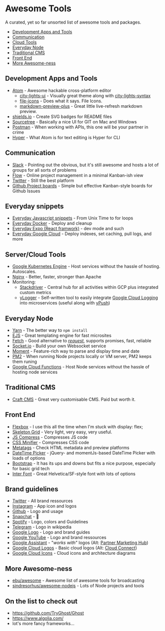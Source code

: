 # Awesome Tools

A curated, yet so far unsorted list of awesome tools and packages.

* [Development Apps and Tools](#Development-Apps-and-Tools)
* [Communication](#Communication)
* [Cloud Tools](#Server-Cloud-Tools)
* [Everyday Node](#Everyday-Node)
* [Traditional CMS](#Traditional-CMS)
* [Front End](#Front-End)
* [More Awesome-ness](#More-Awesome-ness)


## Development Apps and Tools

* [Atom](https://atom.io/) - Awesome hackable cross-platform editor
  * [city-lights-ui](https://atom.io/themes/city-lights-ui) - Visually great theme along with [city-lights-syntax](https://atom.io/themes/city-lights-syntax)
  * [file-icons](https://atom.io/packages/file-icons) - Does what it says. File Icons.
  * [markdown-preview-plus](https://atom.io/packages/markdown-preview-plus) - Great little live-refresh markdown preview.
* [shields.io](https://shields.io/) - Create SVG badges for README files
* [Sourcetree](https://www.sourcetreeapp.com/) - Basically a nice UI for GIT on Mac and Windows
* [Postman](https://www.getpostman.com/) - When working with APIs, this one will be your partner in crime
* [Hyper](https://hyper.is/) - What Atom is for text editing is Hyper for CLI


## Communication

* [Slack](https://slack.com) - Pointing out the obvious, but it's still awesome and hosts a lot of groups for all sorts of problems
* [Flow](https://www.getflow.com/) - Online project management in a minimal Kanban-ish view
* [Twitter](https://twitter.com/FRYTG) - Still the best platform
* [Github Project boards](https://help.github.com/articles/about-project-boards/) - Simple but effective Kanban-style boards for Github Issues

## Everyday snippets
* [Everyday Javascript snippets](https://gist.github.com/frytg/1569998cf58dcaba8b6f5d6490d17048) - From Unix Time to for loops
* [Everyday Docker](https://gist.github.com/frytg/93c5f1b83c95156c1515e8082399fb32) - Deploy and cleanup
* [Everyday Expo (React framwork)](https://gist.github.com/frytg/4040d6c31ebc0ed0086638a2ff986a90) - dev mode and such
* [Everyday Google Cloud](https://gist.github.com/frytg/8fc5d1a2ad0313e0ee13d9cf8a38c6e4) - Deploy indexes, set caching, pull logs, and more

## Server/Cloud Tools

* [Google Kubernetes Engine](https://cloud.google.com/kubernetes/) - Host services without the hassle of hosting. Autoscales.
* [Nginx](https://www.nginx.com/) - Better, faster, stronger than Apache
* Monitoring:
  * [Stackdriver](https://cloud.google.com/stackdriver/) - Central hub for all activities within GCP plus integrated custom metrics
  * [yLogger](https://npmjs.com/package/ylogger) - Self-written tool to easily integrate [Google Cloud Logging](https://cloud.google.com/logging/) into microservices (useful along with [yPush](https://github.com/frytg/yPush))

## Everyday Node

* [Yarn](https://yarnpkg.com/en/) - The better way to `npm install`
* [EJS](https://github.com/mde/ejs) - Great templating engine for fast microsites
* [Fetch](https://npmjs.com/package/node-fetch) - Good alternative to [_request_](https://www.npmjs.com/package/request), supports promises, fast, reliable
* [Socket.io](https://github.com/socketio/socket.io) - Build your own Websocket service
* [Moment](https://github.com/moment/moment/) - Feature-rich way to parse and display time and date
* [PM2](https://github.com/Unitech/pm2) - When running Node projects locally or VM server, PM2 keeps them runing
* [Google Cloud Functions](https://cloud.google.com/functions/) - Host Node services without the hassle of hosting node services


## Traditional CMS

* [Craft CMS](http://craftcms.com) - Great very customisable CMS. Paid but worth it.

## Front End

* [Flexbox](https://css-tricks.com/snippets/css/a-guide-to-flexbox/) - I use this all the time when I'm stuck with display: flex;
* [Skeleton Grid](http://getskeleton.com/#grid) - Very light, very easy, very useful.
* [JS Compress](https://jscompress.com/) - Compresses JS code
* [CSS Minifier](https://cssminifier.com/) - Compresses CSS code
* [Metatags](https://metatags.io/) - Check HTML metadata and preview platforms
* [DateTime Picker](https://eonasdan.github.io/bootstrap-datetimepicker/) - jQuery- and momentJs-based DateTime Picker with loads of options
* [Bootstrap](https://getbootstrap.com/) - It has its ups and downs but fits a nice purpose, especially for basic grid tech
* [Inter Font](https://rsms.me/inter/) - Great Helvetica/SF-style font with lots of options

## Brand guidelines

* [Twitter](https://about.twitter.com/en_us/company/brand-resources.html) - All brand ressources
* [Instagram](https://en.instagram-brand.com/assets/icons) - App icon and logos
* [Github](https://github.com/logos) - Logo and usage
* [Snapchat](https://support.snapchat.com/en-GB/a/ghost-logo-usage) - 👻
* [Spotify](https://developer.spotify.com/branding-guidelines/) - Logo, colors and Guidelines
* [Telegram](https://en.wikipedia.org/wiki/File:Telegram_logo.svg) - Logo in wikipedia
* [Google Logo](https://www.google.com/permissions/logos-trademarks/) - Logo and brand guides
* [Google YouTube](https://www.youtube.com/yt/about/brand-resources/#logos-icons-colors) - Logo and brand ressources
* [Google Assistant](https://developers.google.com/actions/policies/branding-policies) - "_works with_" logos (Alt: [Partner Marketing Hub](https://partnermarketinghub.withgoogle.com/#/brands/0B3zHSY8q1PlVWk9uaWJadDVPZmM/1vIVLgya6y6hfgAsOlx1KRZWDRRbf1Jm6Oo2Cwvb-QRo))
* [Google Cloud Logos](https://cloud.google.com/press/) - Basic cloud logos (Alt: [Cloud Connect](https://www.cloudconnect.goog/))
* [Google Cloud Icons](https://cloud.google.com/icons/) - Cloud icons and architecture diagrams

## More Awesome-ness

* [ebu/awesome](https://github.com/ebu/awesome-broadcasting) - Awesome list of awesome tools for broadcasting
* [sindresorhus/awesome-nodejs](https://github.com/sindresorhus/awesome-nodejs) - Lots of Node projects and tools

## On the list to check out

* https://github.com/TryGhost/Ghost
* https://www.algolia.com/
* lot's more fancy frameworks...
